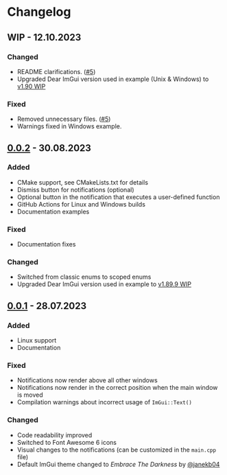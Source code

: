 # Changelog

## WIP - 12.10.2023

### Changed
- README clarifications. ([#5](https://github.com/TyomaVader/ImGuiNotify/issues/5))
- Upgraded Dear ImGui version used in example (Unix & Windows) to [v1.90 WIP](https://github.com/ocornut/imgui/commit/72ebd91567148b4d3dca073c7229c4c0462a0586)

### Fixed
- Removed unnecessary files. ([#5](https://github.com/TyomaVader/ImGuiNotify/issues/5))
- Warnings fixed in Windows example.

## [0.0.2] - 30.08.2023

### Added
- CMake support, see CMakeLists.txt for details
- Dismiss button for notifications (optional)
- Optional button in the notification that executes a user-defined function
- GitHub Actions for Linux and Windows builds
- Documentation examples

### Fixed
- Documentation fixes

### Changed
- Switched from classic enums to scoped enums
- Upgraded Dear ImGui version used in example to [v1.89.9 WIP](https://github.com/ocornut/imgui/commit/11613013860d149667302a258041dcd832069f36)

## [0.0.1] - 28.07.2023

### Added
- Linux support
- Documentation

### Fixed
- Notifications now render above all other windows
- Notifications now render in the correct position when the main window is moved
- Compilation warnings about incorrect usage of ```ImGui::Text()```

### Changed
- Code readability improved
- Switched to Font Awesome 6 icons
- Visual changes to the notifications (can be customized in the ```main.cpp``` file)
- Default ImGui theme changed to *Embrace The Darkness* by [@janekb04](https://github.com/janekb04)


[0.0.2]: https://github.com/TyomaVader/ImGuiNotify/releases/tag/v0.0.2
[0.0.1]: https://github.com/TyomaVader/ImGuiNotify/releases/tag/v0.0.1